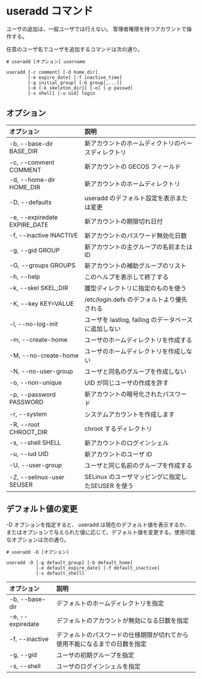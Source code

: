 # useradd コマンド
ユーザの追加は、一般ユーザでは行えない。
管理者権限を持つアカウントで操作する。

任意のユーザ名でユーザを追加するコマンドは次の通り。

```
# useradd [オプション] username
```

```man
useradd [-c comment] [-d home_dir]
        [-e expire_date] [-f inactive_time]
        [-g initial_group] [-G group[,...]]
        [-m [-k skeleton_dir]] [-o] [-p passwd]
        [-s shell] [-u uid] login
```

## オプション
| オプション                      | 説明 |
|:--                             |:--|
|  -b, --base-dir BASE_DIR       |新アカウントのホームディクトリのベースディレクトリ|
|  -c, --comment COMMENT         |新アカウントの GECOS フィールド|
|  -d, --home-dir HOME_DIR       |新アカウントのホームディレクトリ|
|  -D, --defaults                |useradd のデフォルト設定を表示または変更|
|  -e, --expiredate EXPIRE_DATE  |新アカウントの期限切れ日付|
|  -f, --inactive INACTIVE       |新アカウントのパスワード無効化日数|
|  -g, --gid GROUP               |新アカウントの主グループの名前または ID|
|  -G, --groups GROUPS           |新アカウントの補助グループのリスト|
|  -h, --help                    |このヘルプを表示して終了する|
|  -k, --skel SKEL_DIR           |雛型ディレクトリに指定のものを使う|
|  -K, --key KEY=VALUE           |/etc/login.defs のデフォルトより優先される|
|  -l, --no-log-init             |ユーザを lastlog, faillog のデータベースに追加しない|
|  -m, --create-home             |ユーザのホームディレクトリを作成する|
|  -M, --no-create-home          |ユーザのホームディレクトリを作成しない|
|  -N, --no-user-group           |ユーザと同名のグループを作成しない|
|  -o, --non-unique              |UID が同じユーザの作成を許す|
|  -p, --password PASSWORD       |新アカウントの暗号化されたパスワード|
|  -r, --system                  |システムアカウントを作成します|
|  -R, --root CHROOT_DIR         |chroot するディレクトリ|
|  -s, --shell SHELL             |新アカウントのログインシェル|
|  -u, --iud UID                 |新アカウントのユーザ ID|
|  -U, --user-group              |ユーザと同じ名前のグループを作成する|
|  -Z, --selinux-user SEUSER     |SELinux のユーザマッピングに指定したSEUSER を使う|

## デフォルト値の変更
-D オプションを指定すると、 useradd は現在のデフォルト値を表示するか、
またはオプションで与えられた値に応じて、デフォルト値を変更する。使用可能なオプションは次の通り。

```
# useradd -D [オプション]
```

```man
useradd -D [-g default_group] [-b default_home]
           [-e default_expire_date] [-f default_inactive]
           [-s default_shell]
```

| オプション                      | 説明 |
|:--                             |:--|
| -b,  --base-dir                | デフォルトのホームディレクトリを指定|
| -e,  --expiredate              | デフォルトのアカウントが無効になる日数を指定|
| -f,  --inactive                | デフォルトのパスワードの仕様期限が切れてから使用不能になるまでの日数を指定|
| -g,  --gid                     | ユーザの初期グループを指定|
| -s,  --shell                   | ユーザのログインシェルを指定|
